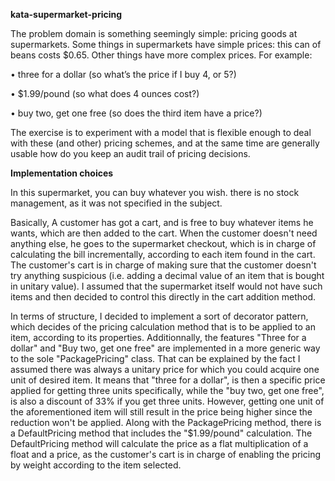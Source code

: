 **kata-supermarket-pricing**

The problem domain is something seemingly simple: pricing goods at supermarkets.
Some things in supermarkets have simple prices: this can of beans costs $0.65. Other things have more complex prices. For example:

• three for a dollar (so what’s the price if I buy 4, or 5?)

• $1.99/pound (so what does 4 ounces cost?)

• buy two, get one free (so does the third item have a price?)


The exercise is to experiment with a model that is flexible enough to deal with these (and other) pricing schemes, and at the same time are generally usable how do you keep an audit trail of pricing decisions.

**Implementation choices**

In this supermarket, you can buy whatever you wish. there is no stock management, as it was not specified in the subject.

Basically, A customer has got a cart, and is free to buy whatever items he wants, which are then added to the cart. When the customer doesn't need anything else, he goes to the supermarket checkout, which is in charge of calculating the bill incrementally, according to each item found in the cart. The customer's cart is in charge of making sure that the customer doesn't try anything suspicious (i.e. adding a decimal value of an item that is bought in unitary value). I assumed that the supermarket itself would not have such items and then decided to control this directly in the cart addition method.

In terms of structure, I decided to implement a sort of decorator pattern, which decides of the pricing calculation method that is to be applied to an item, according to its properties. Additionnally, the features "Three for a dollar" and "Buy two, get one free" are implemented in a more generic way to the sole "PackagePricing" class. That can be explained by the fact I assumed there was always a unitary price for which you could acquire one unit of desired item. It means that "three for a dollar", is then a specific price applied for getting three units specifically, while the "buy two, get one free", is also a discount of 33% if you get three units. However, getting one unit of the aforementioned item will still result in the price being higher since the reduction won't be applied. Along with the PackagePricing method, there is a DefaultPricing method that includes the "$1.99/pound" calculation. The DefaultPricing method will calculate the price as a flat multiplication of a float and a price, as the customer's cart is in charge of enabling the pricing by weight according to the item selected.

